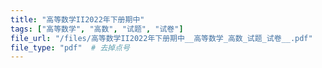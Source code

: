 ```yaml
---
title: "高等数学II2022年下册期中"
tags: ["高等数学", "高数", "试题", "试卷"]
file_url: "/files/高等数学II2022年下册期中__高等数学_高数_试题_试卷__.pdf"
file_type: "pdf"  # 去掉点号
---
```




<!-- 文件类型: .pdf -->
<!-- 文件图标: 📄 -->
